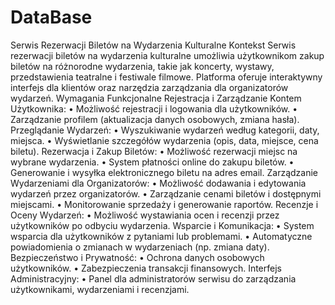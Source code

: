 # DataBase
Serwis Rezerwacji Biletów na Wydarzenia Kulturalne
Kontekst
Serwis rezerwacji biletów na wydarzenia kulturalne umożliwia użytkownikom zakup biletów na różnorodne wydarzenia, takie jak koncerty, wystawy, przedstawienia teatralne i festiwale filmowe. Platforma oferuje interaktywny interfejs dla klientów oraz narzędzia zarządzania dla organizatorów wydarzeń.
Wymagania Funkcjonalne
Rejestracja i Zarządzanie Kontem Użytkownika:
•	Możliwość rejestracji i logowania dla użytkowników.
•	Zarządzanie profilem (aktualizacja danych osobowych, zmiana hasła).
Przeglądanie Wydarzeń:
•	Wyszukiwanie wydarzeń według kategorii, daty, miejsca.
•	Wyświetlanie szczegółów wydarzenia (opis, data, miejsce, cena biletu).
Rezerwacja i Zakup Biletów:
•	Możliwość rezerwacji miejsc na wybrane wydarzenia.
•	System płatności online do zakupu biletów.
•	Generowanie i wysyłka elektronicznego biletu na adres email.
Zarządzanie Wydarzeniami dla Organizatorów:
•	Możliwość dodawania i edytowania wydarzeń przez organizatorów.
•	Zarządzanie cenami biletów i dostępnymi miejscami.
•	Monitorowanie sprzedaży i generowanie raportów.
Recenzje i Oceny Wydarzeń:
•	Możliwość wystawiania ocen i recenzji przez użytkowników po odbyciu wydarzenia.
Wsparcie i Komunikacja:
•	System wsparcia dla użytkowników z pytaniami lub problemami.
•	Automatyczne powiadomienia o zmianach w wydarzeniach (np. zmiana daty).
Bezpieczeństwo i Prywatność:
•	Ochrona danych osobowych użytkowników.
•	Zabezpieczenia transakcji finansowych.
Interfejs Administracyjny:
•	Panel dla administratorów serwisu do zarządzania użytkownikami, wydarzeniami i recenzjami.
